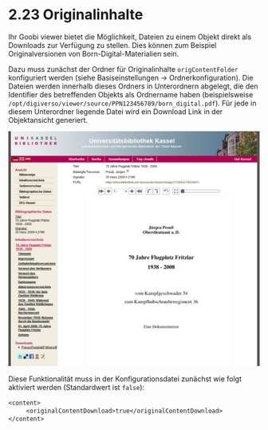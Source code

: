 # 2.23 Originalinhalte

Ihr Goobi viewer bietet die Möglichkeit, Dateien zu einem Objekt direkt als Downloads zur Verfügung zu stellen. Dies können zum Beispiel Originalversionen von Born-Digital-Materialien sein.

Dazu muss zunächst der Ordner für Originalinhalte `origContentFolder` konfiguriert werden \(siehe Basiseinstellungen → Ordnerkonfiguration\). Die Dateien werden innerhalb dieses Ordners in Unterordnern abgelegt, die den Identifier des betreffenden Objekts als Ordnername haben \(beispielsweise `/opt/digiverso/viewer/source/PPN123456789/born_digital.pdf`\). Für jede in diesem Unterordner liegende Datei wird ein Download Link in der Objektansicht generiert.

![](../.gitbook/assets/original-inhalte.png)

Diese Funktionalität muss in der Konfigurationsdatei zunächst wie folgt aktiviert werden \(Standardwert ist `false`\):

```markup
<content>
     <originalContentDownload>true</originalContentDownload>
</content>
```

